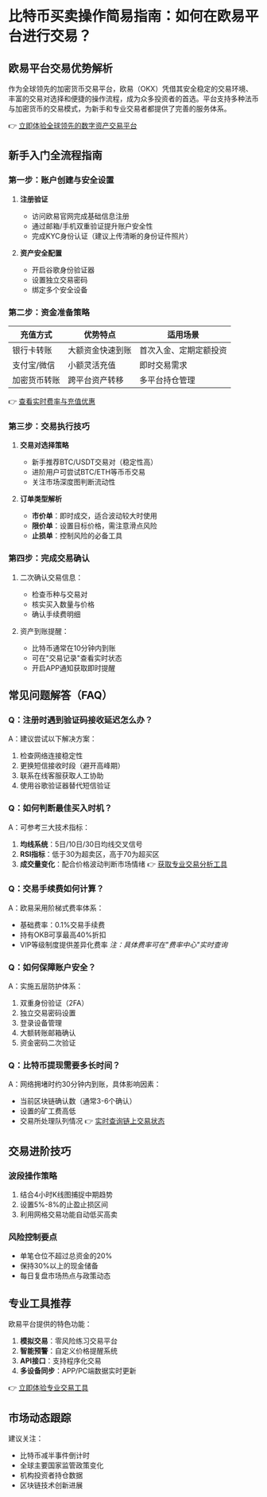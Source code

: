 # 比特币买卖操作简易指南：如何在欧易平台进行交易？

## 欧易平台交易优势解析
作为全球领先的加密货币交易平台，欧易（OKX）凭借其安全稳定的交易环境、丰富的交易对选择和便捷的操作流程，成为众多投资者的首选。平台支持多种法币与加密货币的交易模式，为新手和专业交易者都提供了完善的服务体系。

👉 [立即体验全球领先的数字资产交易平台](https://bit.ly/okx_welcome)

## 新手入门全流程指南

### 第一步：账户创建与安全设置
1. **注册验证**
   - 访问欧易官网完成基础信息注册
   - 通过邮箱/手机双重验证提升账户安全性
   - 完成KYC身份认证（建议上传清晰的身份证件照片）

2. **资产安全配置**
   - 开启谷歌身份验证器
   - 设置独立交易密码
   - 绑定多个安全设备

### 第二步：资金准备策略
| 充值方式       | 优势特点               | 适用场景               |
|----------------|------------------------|------------------------|
| 银行卡转账     | 大额资金快速到账       | 首次入金、定期定额投资 |
| 支付宝/微信    | 小额灵活充值           | 即时交易需求           |
| 加密货币转账   | 跨平台资产转移         | 多平台持仓管理         |

👉 [查看实时费率与充值优惠](https://bit.ly/okx_welcome)

### 第三步：交易执行技巧
1. **交易对选择策略**
   - 新手推荐BTC/USDT交易对（稳定性高）
   - 进阶用户可尝试BTC/ETH等币币交易
   - 关注市场深度图判断流动性

2. **订单类型解析**
   - **市价单**：即时成交，适合波动较大时使用
   - **限价单**：设置目标价格，需注意滑点风险
   - **止损单**：控制风险的必备工具

### 第四步：完成交易确认
1. 二次确认交易信息：
   - 检查币种与交易对
   - 核实买入数量与价格
   - 确认手续费明细

2. 资产到账提醒：
   - 比特币通常在10分钟内到账
   - 可在"交易记录"查看实时状态
   - 开启APP通知获取即时提醒

## 常见问题解答（FAQ）

### Q：注册时遇到验证码接收延迟怎么办？
A：建议尝试以下解决方案：
1. 检查网络连接稳定性
2. 更换短信接收时段（避开高峰期）
3. 联系在线客服获取人工协助
4. 使用谷歌验证器替代短信验证

### Q：如何判断最佳买入时机？
A：可参考三大技术指标：
1. **均线系统**：5日/10日/30日均线交叉信号
2. **RSI指标**：低于30为超卖区，高于70为超买区
3. **成交量变化**：配合价格波动判断市场情绪
👉 [获取专业交易分析工具](https://bit.ly/okx_welcome)

### Q：交易手续费如何计算？
A：欧易采用阶梯式费率体系：
- 基础费率：0.1%交易手续费
- 持有OKB可享最高40%折扣
- VIP等级制度提供差异化费率
*注：具体费率可在"费率中心"实时查询*

### Q：如何保障账户安全？
A：实施五层防护体系：
1. 双重身份验证（2FA）
2. 独立交易密码设置
3. 登录设备管理
4. 大额转账邮箱确认
5. 资金密码二次验证

### Q：比特币提现需要多长时间？
A：网络拥堵时约30分钟内到账，具体影响因素：
- 当前区块链确认数（通常3-6个确认）
- 设置的矿工费高低
- 交易所处理队列情况
👉 [实时查询链上交易状态](https://bit.ly/okx_welcome)

## 交易进阶技巧

### 波段操作策略
1. 结合4小时K线图捕捉中期趋势
2. 设置5%-8%的止盈止损区间
3. 利用网格交易功能自动低买高卖

### 风险控制要点
- 单笔仓位不超过总资金的20%
- 保持30%以上的现金储备
- 每日复盘市场热点与政策动态

## 专业工具推荐
欧易平台提供的特色功能：
1. **模拟交易**：零风险练习交易平台
2. **智能预警**：自定义价格提醒系统
3. **API接口**：支持程序化交易
4. **多设备同步**：APP/PC端数据实时更新

👉 [立即体验专业交易工具](https://bit.ly/okx_welcome)

## 市场动态跟踪
建议关注：
- 比特币减半事件倒计时
- 全球主要国家监管政策变化
- 机构投资者持仓数据
- 区块链技术创新进展
